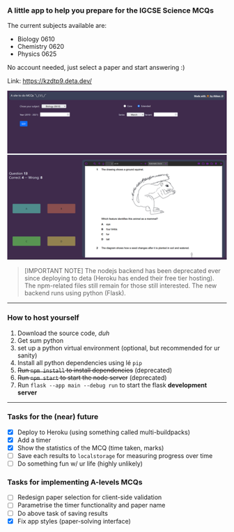 ### A little app to help you prepare for the IGCSE Science MCQs

The current subjects available are:

- Biology 0610
- Chemistry 0620
- Physics 0625

No account needed, just select a paper and start answering :)

Link: https://kzdtp9.deta.dev/

![Interface screenshot](screenshot1.png "hover over second one lol")
![Yet another interface screenshot](screenshot2.png "haha amazing scores ik")

> [IMPORTANT NOTE] The nodejs backend has been deprecated ever since deploying to deta (Heroku has ended their free tier hosting). The npm-related files still remain for those still interested. The new backend runs using python (Flask).

---

### How to host yourself

1. Download the source code, _duh_
2. Get sum python
3. set up a python virtual environment (optional, but recommended for ur sanity)
4. Install all python dependencies using lé `pip`
5. ~~Run `npm install` to install dependencies~~ (deprecated)
6. ~~Run `npm start` to start the node server~~ (deprecated)
7. Run `flask --app main --debug run` to start the flask **development server**

---

### Tasks for the (near) future

- [x] Deploy to Heroku (using something called multi-buildpacks)
- [x] Add a timer
- [x] Show the statistics of the MCQ (time taken, marks)
- [ ] Save each results to `localstorage` for measuring progress over time
- [ ] Do something fun w/ ur life (highly unlikely)

### Tasks for implementing A-levels MCQs

- [ ] Redesign paper selection for client-side validation
- [ ] Parametrise the timer functionality and paper name
- [ ] Do above task of saving results
- [x] Fix app styles (paper-solving interface)
